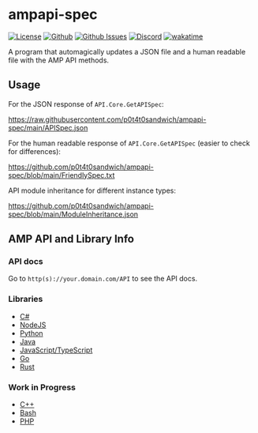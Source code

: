 # ampapi-spec

[![License](https://img.shields.io/github/license/p0t4t0sandwich/ampapi-spec?color=blue)](https://img.shields.io/github/downloads/p0t4t0sandwich/ampapi-spec/LICENSE)
[![Github](https://img.shields.io/github/stars/p0t4t0sandwich/ampapi-spec)](https://github.com/p0t4t0sandwich/ampapi-spec)
[![Github Issues](https://img.shields.io/github/issues/p0t4t0sandwich/ampapi-spec?label=Issues)](https://github.com/p0t4t0sandwich/ampapi-spec/issues)
[![Discord](https://img.shields.io/discord/1067482396246683708?color=7289da&logo=discord&logoColor=white)](https://discord.neuralnexus.dev)
[![wakatime](https://wakatime.com/badge/github/p0t4t0sandwich/ampapi-spec.svg)](https://wakatime.com/badge/github/p0t4t0sandwich/ampapi-spec)

A program that automagically updates a JSON file and a human readable file with the AMP API methods.

## Usage

For the JSON response of `API.Core.GetAPISpec`:

<https://raw.githubusercontent.com/p0t4t0sandwich/ampapi-spec/main/APISpec.json>

For the human readable response of `API.Core.GetAPISpec` (easier to check for differences):

<https://github.com/p0t4t0sandwich/ampapi-spec/blob/main/FriendlySpec.txt>

API module inheritance for different instance types:

<https://github.com/p0t4t0sandwich/ampapi-spec/blob/main/ModuleInheritance.json>

## AMP API and Library Info

### API docs

Go to `http(s)://your.domain.com/API` to see the API docs.

### Libraries

- [C#](https://github.com/cubecoders/amp/wiki/Getting-started-with-AMP-developer-licences)
- [NodeJS](https://github.com/CubeCoders/ampapi-node)
- [Python](https://github.com/p0t4t0sandwich/ampapi-py)
- [Java](https://github.com/p0t4t0sandwich/ampapi-java)
- [JavaScript/TypeScript](https://github.com/p0t4t0sandwich/ampapi-js)
- [Go](https://github.com/p0t4t0sandwich/ampapi-go)
- [Rust](https://github.com/p0t4t0sandwich/ampapi-rs)

### Work in Progress

- [C++](https://github.com/p0t4t0sandwich/ampapi-cpp)
- [Bash](https://github.com/p0t4t0sandwich/ampapi-bash)
- [PHP](https://github.com/p0t4t0sandwich/ampapi-php)
